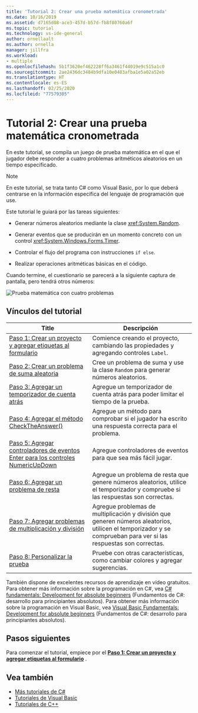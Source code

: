 ```yaml
---
title: 'Tutorial 2: Crear una prueba matemática cronometrada'
ms.date: 10/16/2019
ms.assetid: d7165d08-ace3-457d-b57d-fb8f80760a6f
ms.topic: tutorial
ms.technology: vs-ide-general
author: ornellaalt
ms.author: ornella
manager: jillfra
ms.workload:
- multiple
ms.openlocfilehash: 5b1f3620ef462228ff6a3461f44019e9c515a1c0
ms.sourcegitcommit: 2ae2436dc3484b9dfa10e0483afba1e5a02a52eb
ms.translationtype: HT
ms.contentlocale: es-ES
ms.lasthandoff: 02/25/2020
ms.locfileid: "77579305"
---
```

# <a name="tutorial-2-create-a-timed-math-quiz"></a>Tutorial 2: Crear una prueba matemática cronometrada

En este tutorial, se compila un juego de prueba matemática en el que el jugador debe responder a cuatro problemas aritméticos aleatorios en un tiempo especificado.

> [!NOTE]
> En este tutorial, se trata tanto C# como Visual Basic, por lo que deberá centrarse en la información específica del lenguaje de programación que use.

Este tutorial le guiará por las tareas siguientes:

- Generar números aleatorios mediante la clase <xref:System.Random>.

- Generar eventos que se producirán en un momento concreto con un control <xref:System.Windows.Forms.Timer>.

- Controlar el flujo del programa con instrucciones `if else`.

- Realizar operaciones aritméticas básicas en el código.

Cuando termine, el cuestionario se parecerá a la siguiente captura de pantalla, pero tendrá otros números:

![Prueba matemática con cuatro problemas](../ide/media/express_finishedquiz.png)

## <a name="tutorial-links"></a>Vínculos del tutorial

|Title|Descripción|
|-----------|-----------------|
|[Paso 1: Crear un proyecto y agregar etiquetas al formulario](../ide/step-1-create-a-project-and-add-labels-to-your-form.md)|Comience creando el proyecto, cambiando las propiedades y agregando controles `Label`.|
|[Paso 2: Crear un problema de suma aleatoria](../ide/step-2-create-a-random-addition-problem.md)|Cree un problema de suma y use la clase `Random` para generar números aleatorios.|
|[Paso 3: Agregar un temporizador de cuenta atrás](../ide/step-3-add-a-countdown-timer.md)|Agregue un temporizador de cuenta atrás para poder limitar el tiempo de la prueba.|
|[Paso 4: Agregar el método CheckTheAnswer()](../ide/step-4-add-the-checktheanswer-parens-method.md)|Agregue un método para comprobar si el jugador ha escrito una respuesta correcta para el problema.|
|[Paso 5: Agregar controladores de eventos Enter para los controles NumericUpDown](../ide/step-5-add-enter-event-handlers-for-the-numericupdown-controls.md)|Agregue controladores de eventos para que sea más fácil jugar.|
|[Paso 6: Agregar un problema de resta](../ide/step-6-add-a-subtraction-problem.md)|Agregue un problema de resta que genere números aleatorios, utilice el temporizador y compruebe si las respuestas son correctas.|
|[Paso 7: Agregar problemas de multiplicación y división](../ide/step-7-add-multiplication-and-division-problems.md)|Agregue problemas de multiplicación y división que generen números aleatorios, utilicen el temporizador y se comprueban para ver si las respuestas son correctas.|
|[Paso 8: Personalizar la prueba](../ide/step-8-customize-the-quiz.md)|Pruebe con otras características, como cambiar colores y agregar sugerencias.|

También dispone de excelentes recursos de aprendizaje en vídeo gratuitos. Para obtener más información sobre la programación en C#, vea [C# fundamentals: Development for absolute beginners](https://channel9.msdn.com/Series/C-Sharp-Fundamentals-Development-for-Absolute-Beginners) (Fundamentos de C#: desarrollo para principiantes absolutos). Para obtener más información sobre la programación en Visual Basic, vea [Visual Basic Fundamentals: Development for absolute beginners](https://channel9.msdn.com/Series/Visual-Basic-Development-for-Absolute-Beginners) (Fundamentos de C#: desarrollo para principiantes absolutos).

## <a name="next-steps"></a>Pasos siguientes

Para comenzar el tutorial, empiece por el **[Paso 1: Crear un proyecto y agregar etiquetas al formulario](../ide/step-1-create-a-project-and-add-labels-to-your-form.md)** .

## <a name="see-also"></a>Vea también

* [Más tutoriales de C#](/visualstudio/get-started/csharp/)
* [Tutoriales de Visual Basic](/visualstudio/get-started/visual-basic/)
* [Tutoriales de C++](/cpp/get-started/tutorial-console-cpp)
